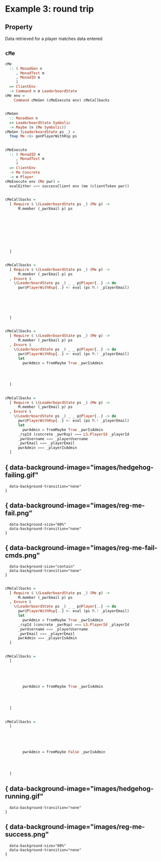 # Example 3: round trip

## Property

Data retrieved for a player matches data entered

## `cMe`

```haskell
cMe
  :: ( MonadGen n
     , MonadTest m
     , MonadIO m
     )
  => ClientEnv
  -> Command n m LeaderboardState
cMe env =
    Command cMeGen (cMeExecute env) cMeCallbacks
```

##

```haskell
cMeGen
  :: MonadGen n
  => LeaderboardState Symbolic
  -> Maybe (n (Me Symbolic))
cMeGen (LeaderboardState ps _) =
  fmap Me <$> genPlayerWithRsp ps
```

##

```haskell
cMeExecute
  :: ( MonadIO m
     , MonadTest m
     )
  => ClientEnv
  -> Me Concrete
  -> m Player
cMeExecute env (Me pwr) =
  evalEither =<< successClient env (me (clientToken pwr))
```

##

```haskell
cMeCallbacks =
  [ Require $ \(LeaderboardState ps _) (Me p) ->
      M.member (_pwrEmail p) ps









  ]
```

##

```haskell
cMeCallbacks =
  [ Require $ \(LeaderboardState ps _) (Me p) ->
      M.member (_pwrEmail p) ps
  , Ensure $
    \(LeaderboardState ps _) _ _ p@Player{..} -> do
      pwr@PlayerWithRsp{..} <- eval (ps M.! _playerEmail)






  ]
```

##

```haskell
cMeCallbacks =
  [ Require $ \(LeaderboardState ps _) (Me p) ->
      M.member (_pwrEmail p) ps
  , Ensure $
    \(LeaderboardState ps _) _ _ p@Player{..} -> do
      pwr@PlayerWithRsp{..} <- eval (ps M.! _playerEmail)
      let
        pwrAdmin = fromMaybe True _pwrIsAdmin




  ]
```

##

```haskell
cMeCallbacks =
  [ Require $ \(LeaderboardState ps _) (Me p) ->
      M.member (_pwrEmail p) ps
  , Ensure $
    \(LeaderboardState ps _) _ _ p@Player{..} -> do
      pwr@PlayerWithRsp{..} <- eval (ps M.! _playerEmail)
      let
        pwrAdmin = fromMaybe True _pwrIsAdmin
      _rspId (concrete _pwrRsp) === LS.PlayerId _playerId
      _pwrUsername === _playerUsername
      _pwrEmail === _playerEmail
      pwrAdmin === _playerIsAdmin
  ]
```

## { data-background-image="images/hedgehog-failing.gif"
      data-background-transition="none"
    }

## { data-background-image="images/reg-me-fail.png"
      data-background-size="80%"
      data-background-transition="none"
    }

## { data-background-image="images/reg-me-fail-cmds.png"
      data-background-size="contain"
      data-background-transition="none"
    }

##

```haskell
cMeCallbacks =
  [ Require $ \(LeaderboardState ps _) (Me p) ->
      M.member (_pwrEmail p) ps
  , Ensure $
    \(LeaderboardState ps _) _ _ p@Player{..} -> do
      pwr@PlayerWithRsp{..} <- eval (ps M.! _playerEmail)
      let
        pwrAdmin = fromMaybe True _pwrIsAdmin
      _rspId (concrete _pwrRsp) === LS.PlayerId _playerId
      _pwrUsername === _playerUsername
      _pwrEmail === _playerEmail
      pwrAdmin === _playerIsAdmin
  ]
```

##

```haskell
cMeCallbacks =
  [





        pwrAdmin = fromMaybe True _pwrIsAdmin




  ]
```

##

```haskell
cMeCallbacks =
  [





        pwrAdmin = fromMaybe False _pwrIsAdmin




  ]
```

## { data-background-image="images/hedgehog-running.gif"
      data-background-transition="none"
    }

## { data-background-image="images/reg-me-success.png"
      data-background-size="80%"
      data-background-transition="none"
    }

